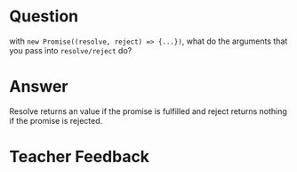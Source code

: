 # Question
with `new Promise((resolve, reject) => {...})`, what do the arguments that you pass into `resolve/reject` do?

# Answer
Resolve returns an value if the promise is fulfilled and reject returns nothing if the promise is rejected.

# Teacher Feedback
